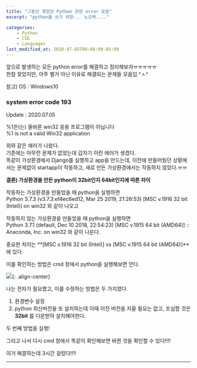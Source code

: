 ```yaml
---
title: "그동안 겪었던 Python 관련 error 모음"
excerpt: "python을 쓰기 위한... 노오력...."

categories: 
    - Python
    - CSE
    - Languages
last_modified_at: 2020-07-05T08:06:00-05:00
---
```


앞으로 발생하는 모든 python error를 해결하고 정리해보자ㅠㅠㅠㅠㅠ  
한참 찾았지만, 아주 별거 아닌 이유로 해결되는 문제들 모음임 ^ㅅ^ 
  
참고) OS : Windows10

### system error code 193
  
Update : 2020.07.05  

%1은(는) 올바른 win32 응용 프로그램이 아닙니다  
%1 is not a valid Win32 application  
  
위와 같은 에러가 나왔다.  
기존에는 아무런 문제가 없었는데 갑자기 이런 에러가 생겼다.  
똑같이 가상환경에서 Django를 실행하고 app을 만드는데, 이전에 만들어뒀던 상황에서는 문제없이 startapp이 작동하고, 새로 만든 가상환경에서는 작동하지 않았다.ㅠㅠ  
  
**결론) 가상환경을 만든 python이 32bit인지 64bit인지에 따른 차이**   
  
작동하는 가상환경을 만들었을 때 python을 실행하면  
Python 3.7.3 (v3.7.3:ef4ec6ed12, Mar 25 2019, 21:26:53) [MSC v.1916 32 bit (Intel)] on win32 와 같이 나오고  
  
작동하지 않는 가상환경을 만들었을 때 python을 실행하면  
Python 3.7.1 (default, Dec 10 2018, 22:54:23) [MSC v.1915 64 bit (AMD64)] :: Anaconda, Inc. on win32 와 같이 나온다.   
  
중요한 차이는 **[MSC v.1916 32 bit (Intel)] vs [MSC v.1915 64 bit (AMD64)]**에 있다.  

이를 확인하는 방법은 cmd 창에서 python을 실행해보면 안다.

![](https://sunahy1011.github.io/assets/images/0705pythonerror(1).JPG){: .align-center}
  
나는 전자가 필요했고, 이를 수정하는 방법은 두 가지였다.  
1) 환경변수 설정  
2) python 최신버전을 또 설치하는데 이때 이전 버전을 지울 필요는 없고, 조심할 것은 **32bit** 를 다운받아 설치해야한다.  

두 번째 방법을 실행!

그리고 나서 다시 cmd 창에서 똑같이 확인해보면 바뀐 것을 확인할 수 있다!!!!

이거 해결하는데 3시간 걸렸다!!!!

----